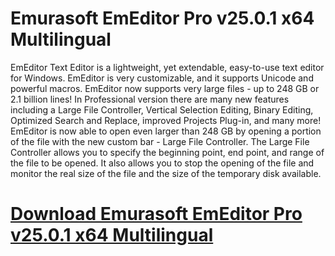 # Emurasoft EmEditor Pro v25.0.1 x64 Multilingual

EmEditor Text Editor is a lightweight, yet extendable, easy-to-use text editor for Windows. EmEditor is very customizable, and it supports Unicode and powerful macros. EmEditor now supports very large files - up to 248 GB or 2.1 billion lines! In Professional version there are many new features including a Large File Controller, Vertical Selection Editing, Binary Editing, Optimized Search and Replace, improved Projects Plug-in, and many more! EmEditor is now able to open even larger than 248 GB by opening a portion of the file with the new custom bar - Large File Controller. The Large File Controller allows you to specify the beginning point, end point, and range of the file to be opened. It also allows you to stop the opening of the file and monitor the real size of the file and the size of the temporary disk available.

# [Download Emurasoft EmEditor Pro v25.0.1 x64 Multilingual](https://developer.team/misc-development/35402-emurasoft-emeditor-pro-v2501-x64-multilingual.html)
